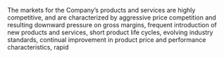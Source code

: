 The  markets  for  the  Company’s  products  and  services  are  highly  competitive,  and  are  characterized  by  aggressive  price
competition  and  resulting  downward  pressure  on  gross  margins,  frequent  introduction  of  new  products  and  services,  short
product life cycles, evolving industry standards, continual improvement in product price and performance characteristics, rapid